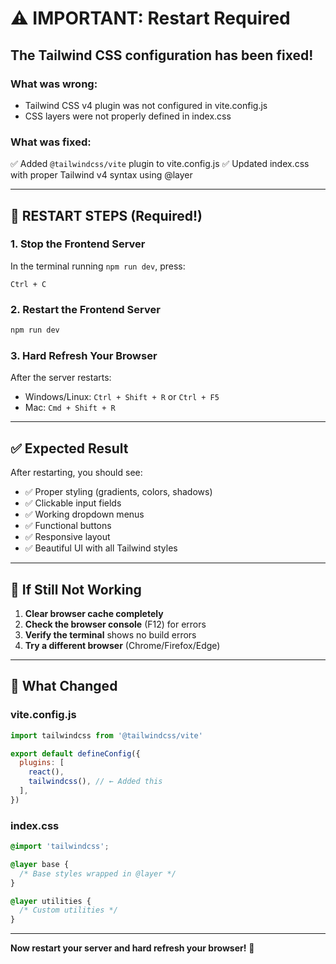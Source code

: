 # ⚠️ IMPORTANT: Restart Required

## The Tailwind CSS configuration has been fixed!

### What was wrong:
- Tailwind CSS v4 plugin was not configured in vite.config.js
- CSS layers were not properly defined in index.css

### What was fixed:
✅ Added `@tailwindcss/vite` plugin to vite.config.js
✅ Updated index.css with proper Tailwind v4 syntax using @layer

---

## 🔄 RESTART STEPS (Required!)

### 1. Stop the Frontend Server
In the terminal running `npm run dev`, press:
```
Ctrl + C
```

### 2. Restart the Frontend Server
```bash
npm run dev
```

### 3. Hard Refresh Your Browser
After the server restarts:
- Windows/Linux: `Ctrl + Shift + R` or `Ctrl + F5`
- Mac: `Cmd + Shift + R`

---

## ✅ Expected Result

After restarting, you should see:
- ✅ Proper styling (gradients, colors, shadows)
- ✅ Clickable input fields
- ✅ Working dropdown menus
- ✅ Functional buttons
- ✅ Responsive layout
- ✅ Beautiful UI with all Tailwind styles

---

## 🐛 If Still Not Working

1. **Clear browser cache completely**
2. **Check the browser console** (F12) for errors
3. **Verify the terminal** shows no build errors
4. **Try a different browser** (Chrome/Firefox/Edge)

---

## 📝 What Changed

### vite.config.js
```javascript
import tailwindcss from '@tailwindcss/vite'

export default defineConfig({
  plugins: [
    react(),
    tailwindcss(), // ← Added this
  ],
})
```

### index.css
```css
@import 'tailwindcss';

@layer base {
  /* Base styles wrapped in @layer */
}

@layer utilities {
  /* Custom utilities */
}
```

---

**Now restart your server and hard refresh your browser!** 🚀
